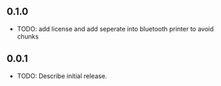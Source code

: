 ## 0.1.0

* TODO: add license and add seperate into bluetooth printer to avoid chunks

## 0.0.1

* TODO: Describe initial release.
